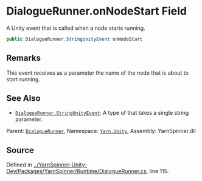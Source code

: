 # DialogueRunner.onNodeStart Field

A Unity event that is called when a node starts running.


```csharp
public DialogueRunner.StringUnityEvent onNodeStart
```
## Remarks

This event receives as a parameter the name of the node that is
about to start running.




## See Also
* [`DialogueRunner.StringUnityEvent`](/api/csharp/yarn.unity/dialoguerunner.stringunityevent.md): 
A type of <see cref="!:UnityEvent"></see> that takes a single string
parameter. 

<div class="class-metadata">

Parent: [`DialogueRunner`](/api/csharp/yarn.unity/dialoguerunner.md), Namespace: [`Yarn.Unity`](/api/csharp/yarn.unity/README.md), Assembly: YarnSpinner.dll
</div>

## Source
Defined in [../YarnSpinner-Unity-Dev/Packages/YarnSpinner/Runtime/DialogueRunner.cs](https://github.com/YarnSpinnerTool/YarnSpinner-Unity//blob/develop/Runtime/DialogueRunner.cs#L115), line 115.
